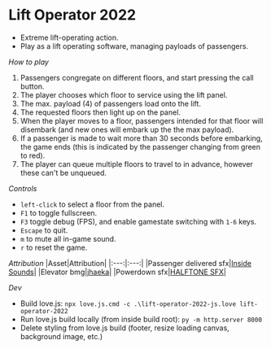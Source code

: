 # Lift Operator 2022

* Extreme lift-operating action.
* Play as a lift operating software, managing payloads of passengers.

​*​How to play*
1. Passengers congregate on different floors, and start pressing the call button.
2. The player chooses which floor to service using the lift panel.
3. The max. payload (4) of passengers load onto the lift.
4. The requested floors then light up on the panel.
5. When the player moves to a floor, passengers intended for that floor will disembark (and new ones will embark up the the max payload).
6. If a passenger is made to wait more than 30 seconds before embarking, the game ends (this is indicated by the passenger changing from green to red).
7. The player can queue multiple floors to travel to in advance, however these can't be unqueued.

*Controls*
* `left-click` to select a floor from the panel.
* `F1` to toggle fullscreen.
* `F3` toggle debug (FPS), and enable gamestate switching with `1-6` keys.
* `Escape` to quit.
* `m` to mute all in-game sound.
* `r` to reset the game.

*Attribution*
|Asset|Attribution|
|:---:|:---:|
|Passenger delivered sfx|[Inside Sounds](https://www.youtube.com/watch?v=AO7nOa50vOc)|
|Elevator bmg|[jhaeka](https://joshuuu.itch.io/short-loopable-background-music)|
|Powerdown sfx|[HALFTONE SFX](https://void1gaming.itch.io/halftone-sound-effects-pack-lite)|

*Dev*
* Build love.js: `npx love.js.cmd -c .\lift-operator-2022-js.love lift-operator-2022`
* Run love.js build locally (from inside build root): `py -m http.server 8000`
* Delete styling from love.js build (footer, resize loading canvas, background image, etc.)